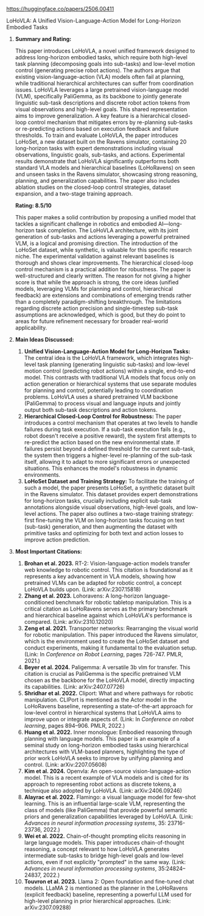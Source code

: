 https://huggingface.co/papers/2506.00411

LoHoVLA: A Unified Vision-Language-Action Model for Long-Horizon Embodied Tasks

1.  **Summary and Rating:**

    This paper introduces LoHoVLA, a novel unified framework designed to address long-horizon embodied tasks, which require both high-level task planning (decomposing goals into sub-tasks) and low-level motion control (generating precise robot actions). The authors argue that existing vision-language-action (VLA) models often fail at planning, while traditional hierarchical architectures can suffer from coordination issues. LoHoVLA leverages a large pretrained vision-language model (VLM), specifically PaliGemma, as its backbone to jointly generate linguistic sub-task descriptions and discrete robot action tokens from visual observations and high-level goals. This shared representation aims to improve generalization. A key feature is a hierarchical closed-loop control mechanism that mitigates errors by re-planning sub-tasks or re-predicting actions based on execution feedback and failure thresholds. To train and evaluate LoHoVLA, the paper introduces LoHoSet, a new dataset built on the Ravens simulator, containing 20 long-horizon tasks with expert demonstrations including visual observations, linguistic goals, sub-tasks, and actions. Experimental results demonstrate that LoHoVLA significantly outperforms both standard VLA models and hierarchical baselines (LoHoRavens) on seen and unseen tasks in the Ravens simulator, showcasing strong reasoning, planning, and generalization capabilities. The paper also includes ablation studies on the closed-loop control strategies, dataset expansion, and a two-stage training approach.

    **Rating: 8.5/10**

    This paper makes a solid contribution by proposing a unified model that tackles a significant challenge in robotics and embodied AI—long-horizon task completion. The LoHoVLA architecture, with its joint generation of sub-tasks and actions leveraging a powerful pretrained VLM, is a logical and promising direction. The introduction of the LoHoSet dataset, while synthetic, is valuable for this specific research niche. The experimental validation against relevant baselines is thorough and shows clear improvements. The hierarchical closed-loop control mechanism is a practical addition for robustness. The paper is well-structured and clearly written. The reason for not giving a higher score is that while the approach is strong, the core ideas (unified models, leveraging VLMs for planning and control, hierarchical feedback) are extensions and combinations of emerging trends rather than a completely paradigm-shifting breakthrough. The limitations regarding discrete action precision and single-timestep sub-task assumptions are acknowledged, which is good, but they do point to areas for future refinement necessary for broader real-world applicability.

2.  **Main Ideas Discussed:**

    1.  **Unified Vision-Language-Action Model for Long-Horizon Tasks:** The central idea is the LoHoVLA framework, which integrates high-level task planning (generating linguistic sub-tasks) and low-level motion control (predicting robot actions) within a single, end-to-end model. This contrasts with traditional VLA models that focus only on action generation or hierarchical systems that use separate modules for planning and control, potentially leading to coordination problems. LoHoVLA uses a shared pretrained VLM backbone (PaliGemma) to process visual and language inputs and jointly output both sub-task descriptions and action tokens.
    2.  **Hierarchical Closed-Loop Control for Robustness:** The paper introduces a control mechanism that operates at two levels to handle failures during task execution. If a sub-task execution fails (e.g., robot doesn't receive a positive reward), the system first attempts to re-predict the action based on the new environmental state. If failures persist beyond a defined threshold for the current sub-task, the system then triggers a higher-level re-planning of the sub-task itself, allowing it to adapt to more significant errors or unexpected situations. This enhances the model's robustness in dynamic environments.
    3.  **LoHoSet Dataset and Training Strategy:** To facilitate the training of such a model, the paper presents LoHoSet, a synthetic dataset built in the Ravens simulator. This dataset provides expert demonstrations for long-horizon tasks, crucially including explicit sub-task annotations alongside visual observations, high-level goals, and low-level actions. The paper also outlines a two-stage training strategy: first fine-tuning the VLM on long-horizon tasks focusing on text (sub-task) generation, and then augmenting the dataset with primitive tasks and optimizing for both text and action losses to improve action prediction.

3.  **Most Important Citations:**

    1.  **Brohan et al. 2023.** RT-2: Vision-language-action models transfer web knowledge to robotic control. This citation is foundational as it represents a key advancement in VLA models, showing how pretrained VLMs can be adapted for robotic control, a concept LoHoVLA builds upon.
        (Link: arXiv:2307.15818)
    2.  **Zhang et al. 2023.** Lohoravens: A long-horizon language-conditioned benchmark for robotic tabletop manipulation. This is a critical citation as LoHoRavens serves as the primary benchmark and hierarchical baseline against which LoHoVLA's performance is compared.
        (Link: arXiv:2310.12020)
    3.  **Zeng et al. 2021.** Transporter networks: Rearranging the visual world for robotic manipulation. This paper introduced the Ravens simulator, which is the environment used to create the LoHoSet dataset and conduct experiments, making it fundamental to the evaluation setup.
        (Link: In *Conference on Robot Learning*, pages 726-747. PMLR, 2021.)
    4.  **Beyer et al. 2024.** Paligemma: A versatile 3b vlm for transfer. This citation is crucial as PaliGemma is the specific pretrained VLM chosen as the backbone for the LoHoVLA model, directly impacting its capabilities.
        (Link: arXiv:2407.07726)
    5.  **Shridhar et al. 2022.** Cliport: What and where pathways for robotic manipulation. CLIPort is mentioned as the Actor model in the LoHoRavens baseline, representing a state-of-the-art approach for low-level control in hierarchical systems that LoHoVLA aims to improve upon or integrate aspects of.
        (Link: In *Conference on robot learning*, pages 894–906. PMLR, 2022.)
    6.  **Huang et al. 2022.** Inner monologue: Embodied reasoning through planning with language models. This paper is an example of a seminal study on long-horizon embodied tasks using hierarchical architectures with VLM-based planners, highlighting the type of prior work LoHoVLA seeks to improve by unifying planning and control.
        (Link: arXiv:2207.05608)
    7.  **Kim et al. 2024.** Openvla: An open-source vision-language-action model. This is a recent example of VLA models and is cited for its approach to representing robot actions as discrete tokens, a technique also adopted by LoHoVLA.
        (Link: arXiv:2406.09246)
    8.  **Alayrac et al. 2022.** Flamingo: a visual language model for few-shot learning. This is an influential large-scale VLM, representing the class of models (like PaliGemma) that provide powerful semantic priors and generalization capabilities leveraged by LoHoVLA.
        (Link: *Advances in neural information processing systems*, 35: 23716-23736, 2022.)
    9.  **Wei et al. 2022.** Chain-of-thought prompting elicits reasoning in large language models. This paper introduces chain-of-thought reasoning, a concept relevant to how LoHoVLA generates intermediate sub-tasks to bridge high-level goals and low-level actions, even if not explicitly "prompted" in the same way.
        (Link: *Advances in neural information processing systems*, 35:24824–24837, 2022.)
    10. **Touvron et al. 2023.** Llama 2: Open foundation and fine-tuned chat models. LLaMA 2 is mentioned as the planner in the LoHoRavens (explicit feedback) baseline, representing a powerful LLM used for high-level planning in prior hierarchical approaches.
        (Link: arXiv:2307.09288)
